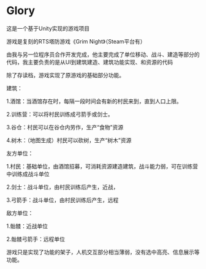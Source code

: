 # Glory
这是一个基于Unity实现的游戏项目

游戏是复刻的RTS塔防游戏《Grim Night》（Steam平台有）

由我与另一位程序员合作开发完成，他主要完成了单位移动、战斗、建造等部分的代码，我主要负责的是从UI到建筑建造、建筑功能实现、和资源的代码

除了存读档，游戏实现了原游戏的基础部分功能。

建筑：

1.酒馆：当酒馆存在时，每隔一段时间会有新的村民来到，直到人口上限。

2.训练营：可以将村民训练成弓箭手或剑士。

3.谷仓：村民可以在谷仓内劳作，生产“食物”资源

4.树木：（地图生成）村民可以砍树，生产“树木”资源

友方单位：

1.村民：基础单位，由酒馆招募，可消耗资源建造建筑，战斗能力弱，可在训练营中训练成战斗单位

2.剑士：战斗单位，由村民训练后产生，近战，

3.弓箭手：战斗单位，由村民训练后产生，远程

敌方单位：

1.骷髅：近战单位

2.骷髅弓箭手：远程单位

游戏只是实现了功能的架子，人机交互部分相当薄弱，没有选中高亮、信息展示等功能。
